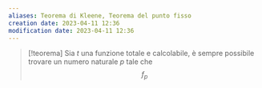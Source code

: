 ```yaml
---
aliases: Teorema di Kleene, Teorema del punto fisso
creation date: 2023-04-11 12:36
modification date: 2023-04-11 12:36
---
```


>[!teorema]
>Sia $t$ una funzione totale e calcolabile, è sempre possibile trovare un numero naturale $p$ tale che
>$$f_{p}$$




